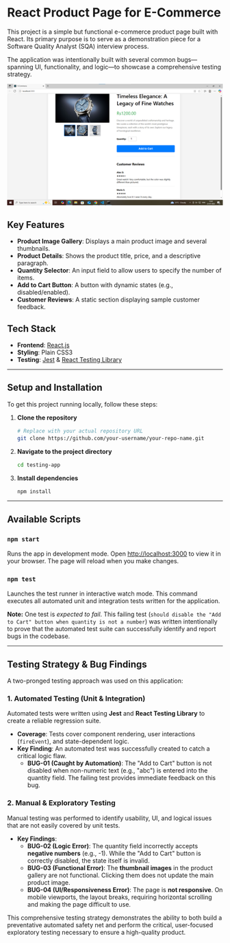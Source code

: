 # React Product Page for E-Commerce

This project is a simple but functional e-commerce product page built with React. Its primary purpose is to serve as a demonstration piece for a Software Quality Analyst (SQA) interview process.

The application was intentionally built with several common bugs—spanning UI, functionality, and logic—to showcase a comprehensive testing strategy.

![Product Page Screenshot](screenshot.png)

## Key Features

*   **Product Image Gallery**: Displays a main product image and several thumbnails.
*   **Product Details**: Shows the product title, price, and a descriptive paragraph.
*   **Quantity Selector**: An input field to allow users to specify the number of items.
*   **Add to Cart Button**: A button with dynamic states (e.g., disabled/enabled).
*   **Customer Reviews**: A static section displaying sample customer feedback.

## Tech Stack

*   **Frontend**: [React.js](https://reactjs.org/)
*   **Styling**: Plain CSS3
*   **Testing**: [Jest](https://jestjs.io/) & [React Testing Library](https://testing-library.com/)

---

## Setup and Installation

To get this project running locally, follow these steps:

1.  **Clone the repository**
    ```bash
    # Replace with your actual repository URL
    git clone https://github.com/your-username/your-repo-name.git
    ```

2.  **Navigate to the project directory**
    ```bash
    cd testing-app
    ```

3.  **Install dependencies**
    ```bash
    npm install
    ```

---

## Available Scripts

### `npm start`

Runs the app in development mode. Open [http://localhost:3000](http://localhost:3000) to view it in your browser. The page will reload when you make changes.

### `npm test`

Launches the test runner in interactive watch mode. This command executes all automated unit and integration tests written for the application.

**Note:** One test is *expected to fail*. This failing test (`should disable the "Add to Cart" button when quantity is not a number`) was written intentionally to prove that the automated test suite can successfully identify and report bugs in the codebase.

---

## Testing Strategy & Bug Findings

A two-pronged testing approach was used on this application:

### 1. Automated Testing (Unit & Integration)

Automated tests were written using **Jest** and **React Testing Library** to create a reliable regression suite.

*   **Coverage**: Tests cover component rendering, user interactions (`fireEvent`), and state-dependent logic.
*   **Key Finding**: An automated test was successfully created to catch a critical logic flaw.
    *   **BUG-01 (Caught by Automation)**: The "Add to Cart" button is not disabled when non-numeric text (e.g., "abc") is entered into the quantity field. The failing test provides immediate feedback on this bug.

### 2. Manual & Exploratory Testing

Manual testing was performed to identify usability, UI, and logical issues that are not easily covered by unit tests.

*   **Key Findings**:
    *   **BUG-02 (Logic Error)**: The quantity field incorrectly accepts **negative numbers** (e.g., -1). While the "Add to Cart" button is correctly disabled, the state itself is invalid.
    *   **BUG-03 (Functional Error)**: The **thumbnail images** in the product gallery are not functional. Clicking them does not update the main product image.
    *   **BUG-04 (UI/Responsiveness Error)**: The page is **not responsive**. On mobile viewports, the layout breaks, requiring horizontal scrolling and making the page difficult to use.

This comprehensive testing strategy demonstrates the ability to both build a preventative automated safety net and perform the critical, user-focused exploratory testing necessary to ensure a high-quality product.